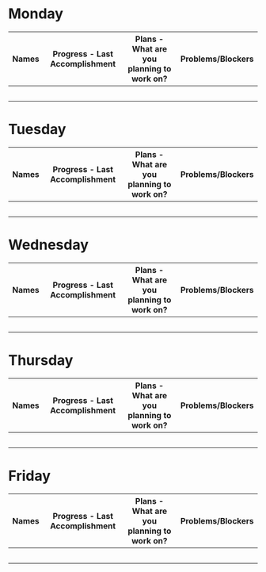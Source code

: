 # Monday

| Names | Progress - Last Accomplishment | Plans - What are you planning to work on? | Problems/Blockers |
|-------|--------------------------------|--------------------------------------------|-------------------|
|       |                                |                                            |                   |
|       |                                |                                            |                   |
|       |                                |                                            |                   |
|       |                                |                                            |                   |
|       |                                |                                            |                   |

# Tuesday
| Names | Progress - Last Accomplishment | Plans - What are you planning to work on? | Problems/Blockers |
|-------|--------------------------------|--------------------------------------------|-------------------|
|       |                                |                                            |                   |
|       |                                |                                            |                   |
|       |                                |                                            |                   |
|       |                                |                                            |                   |
|       |                                |                                            |                   |

# Wednesday
| Names | Progress - Last Accomplishment | Plans - What are you planning to work on? | Problems/Blockers |
|-------|--------------------------------|--------------------------------------------|-------------------|
|       |                                |                                            |                   |
|       |                                |                                            |                   |
|       |                                |                                            |                   |
|       |                                |                                            |                   |
|       |                                |                                            |                   |

# Thursday
| Names | Progress - Last Accomplishment | Plans - What are you planning to work on? | Problems/Blockers |
|-------|--------------------------------|--------------------------------------------|-------------------|
|       |                                |                                            |                   |
|       |                                |                                            |                   |
|       |                                |                                            |                   |
|       |                                |                                            |                   |
|       |                                |                                            |                   |

# Friday
| Names | Progress - Last Accomplishment | Plans - What are you planning to work on? | Problems/Blockers |
|-------|--------------------------------|--------------------------------------------|-------------------|
|       |                                |                                            |                   |
|       |                                |                                            |                   |
|       |                                |                                            |                   |
|       |                                |                                            |                   |
|       |                                |                                            |                   |
